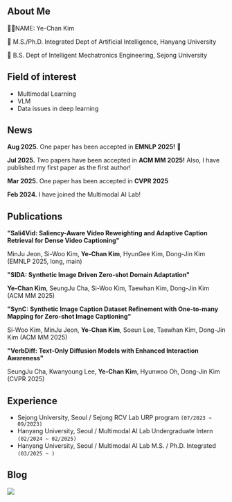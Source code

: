## About Me

👨‍🎓NAME: Ye-Chan Kim

🏫  M.S./Ph.D. Integrated Dept of Artificial Intelligence, Hanyang University

🏫 B.S. Dept of Intelligent Mechatronics Engineering, Sejong University

## Field of interest
- Multimodal Learning
- VLM
- Data issues in deep learning

## News
**Aug  2025.** One paper has been accepted in **EMNLP 2025!** 🥳


**Jul  2025.** Two papers have been accepted in **ACM MM 2025!**
Also, I have published my first paper as the first author! 


**Mar  2025.** One paper has been accepted in **CVPR 2025**

**Feb  2024.** I have joined the Multimodal AI Lab!

## Publications
**"Sali4Vid: Saliency-Aware Video Reweighting and Adaptive Caption Retrieval for Dense Video Captioning"**

MinJu Jeon, Si-Woo Kim, **Ye-Chan Kim**, HyunGee Kim, Dong-Jin Kim (EMNLP 2025, long, main)

**"SIDA: Synthetic Image Driven Zero-shot Domain Adaptation"**

**Ye-Chan Kim**, SeungJu Cha, Si-Woo Kim, Taewhan Kim, Dong-Jin Kim (ACM MM 2025)

**"SynC: Synthetic Image Caption Dataset Refinement with One-to-many Mapping for Zero-shot Image Captioning"**

Si-Woo Kim, MinJu Jeon, **Ye-Chan Kim**, Soeun Lee, Taewhan Kim, Dong-Jin Kim (ACM MM 2025)

**"VerbDiff: Text-Only Diffusion Models with Enhanced Interaction Awareness"**

SeungJu Cha, Kwanyoung Lee, **Ye-Chan Kim**, Hyunwoo Oh, Dong-Jin Kim (CVPR 2025)




## Experience
- Sejong University, Seoul / Sejong RCV Lab URP program ```(07/2023 ~ 09/2023)```
- Hanyang University, Seoul / Multimodal AI Lab Undergraduate Intern  ```(02/2024 ~ 02/2025)```
- Hanyang University, Seoul / Multimodal AI Lab M.S. / Ph.D. Integrated  ```(03/2025 ~ )```

## Blog
<div style="display:flex; flex-direction:row;">
    <a href="https://dpcksdl78.tistory.com/">
        <img src="https://img.shields.io/badge/Tistory-000000?style=for-the-badge&logo=Tistory"> 
    </a>

   

</div>
